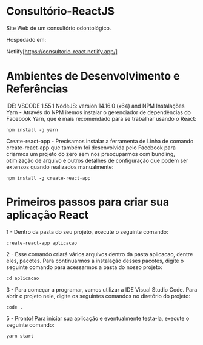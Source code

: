 # Consultório-ReactJS
Site Web de um consultório odontológico.

Hospedado em:

Netlify[https://consultorio-react.netlify.app/]

# Ambientes de Desenvolvimento e Referências
IDE: VSCODE 1.55.1
NodeJS: version 14.16.0 (x64) and NPM
Instalações
Yarn - Através do NPM iremos instalar o gerenciador de dependências do Facebook Yarn, que é mais recomendado para se trabalhar usando o React:

`
npm install -g yarn
`

Create-react-app - Precisamos instalar a ferramenta de Linha de comando create-react-app que também foi desenvolvida pelo Facebook para criarmos um projeto do zero sem nos preocuparmos com bundling, otimização de arquivo e outros detalhes de configuração que podem ser extensos quando realizados manualmente:

`
npm install -g create-react-app
`

# Primeiros passos para criar sua aplicação React
1 - Dentro da pasta do seu projeto, execute o seguinte comando:

`
create-react-app aplicacao
`

2 - Esse comando criará vários arquivos dentro da pasta aplicacao, dentre eles, pacotes. Para continuarmos a instalação desses pacotes, digite o seguinte comando para acessarmos a pasta do nosso projeto:

`
cd aplicacao
`

3 - Para começar a programar, vamos utilizar a IDE Visual Studio Code. Para abrir o projeto nele, digite os seguintes comandos no diretório do projeto:

`
code .
`

5 - Pronto! Para iniciar sua aplicação e eventualmente testa-la, execute o seguinte comando:

`
yarn start
`
